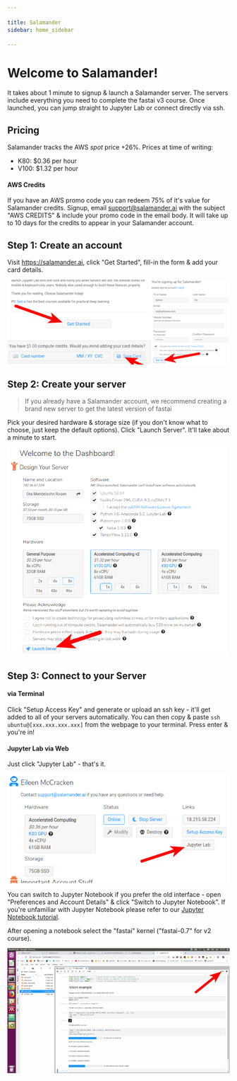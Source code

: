 ```yaml
---

title: Salamander
sidebar: home_sidebar

---
```


# Welcome to Salamander!

It takes about 1 minute to signup & launch a Salamander server. The servers include everything you need to complete the fastai v3 course. Once launched, you can jump straight to Jupyter Lab or connect directly via ssh.

## Pricing

Salamander tracks the AWS _spot_ price +26%. Prices at time of writing:

- K80: $0.36 per hour
- V100: $1.32 per hour

#### AWS Credits

If you have an AWS promo code you can redeem 75% of it's value for Salamander credits. Signup, email [support@salamander.ai](mailto:support@salamander.ai) with the subject "AWS CREDITS" & include your promo code in the email body. It will take up to 10 days for the credits to appear in your Salamander account.

## Step 1: Create an account

Visit https://salamander.ai, click "Get Started", fill-in the form & add your card details.

![](./images/salamander/create_account.png)

## Step 2: Create your server

> If you already have a Salamander account, we recommend creating a brand new server to get the latest version of fastai

Pick your desired hardware & storage size (if you don't know what to choose, just keep the default options). Click "Launch Server". It'll take about a minute to start.

![](./images/salamander/create_server.png)

## Step 3: Connect to your Server

#### via Terminal

Click "Setup Access Key" and generate or upload an ssh key - it'll get added to all of your servers automatically. You can then copy & paste `ssh ubuntu@[xxx.xxx.xxx.xxx]` from the webpage to your terminal. Press enter & you're in!

#### Jupyter Lab via Web

Just click "Jupyter Lab" - that's it.

![](./images/salamander/jupyter_lab_01.png)

You can switch to Jupyter Notebook if you prefer the old interface - open "Preferences and Account Details" & click "Switch to Jupyter Notebook". If you're unfamiliar with Jupyter Notebook please refer to our [Jupyter Notebook tutorial](http://course-v3.fast.ai/notebook_tutorial.html).

After opening a notebook select the "fastai" kernel ("fastai-0.7" for v2 course).

![](./images/salamander/jupyter_lab_02.png)

